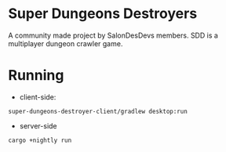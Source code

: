 # Super Dungeons Destroyers

A community made project by SalonDesDevs members.
SDD is a multiplayer dungeon crawler game.

# Running

* client-side:

```
super-dungeons-destroyer-client/gradlew desktop:run
```

* server-side
```
cargo +nightly run
```


